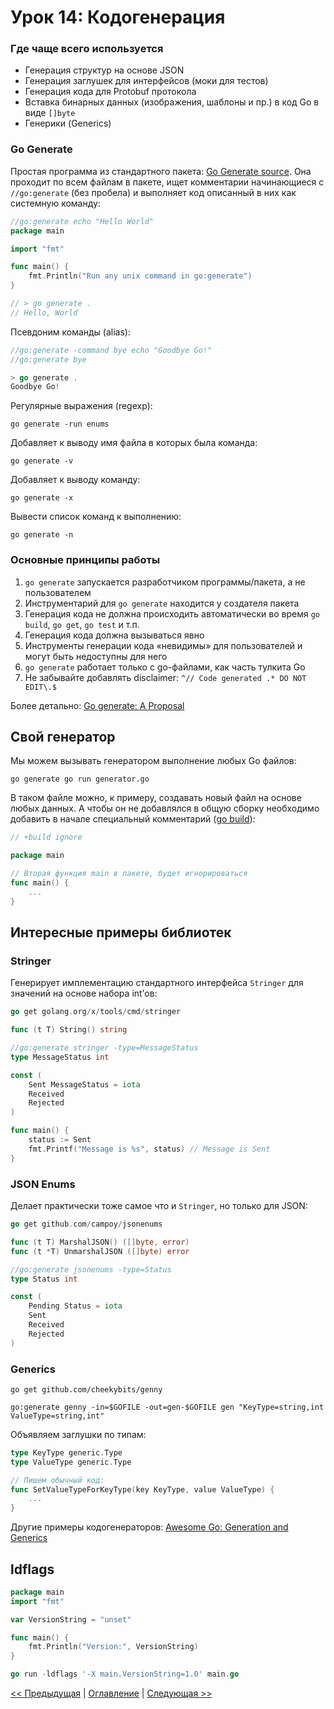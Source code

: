 # Урок 14: Кодогенерация

###  Где чаще всего используется
* Генерация структур на основе JSON
* Генерация заглушек для интерфейсов (моки для тестов)
* Генерация кода для Protobuf протокола
* Вставка бинарных данных (изображения, шаблоны и пр.) в код Go в виде `[]byte`
* Генерики (Generics)

### Go Generate
Простая программа из стандартного пакета: [Go Generate source](https://golang.org/pkg/cmd/go/internal/generate/).
Она проходит по всем файлам в пакете, ищет комментарии начинающиеся с `//go:generate` (без пробела) и выполняет код
описанный в них как системную команду:
```go
//go:generate echo "Hello World"
package main

import "fmt"

func main() {
	fmt.Println("Run any unix command in go:generate")
}

// > go generate .
// Hello, World
```

Псевдоним команды (alias):
```go
//go:generate -command bye echo "Goodbye Go!"
//go:generate bye

> go generate .
Goodbye Go!
```

Регулярные выражения (regexp):
```
go generate -run enums
```

Добавляет к выводу имя файла в которых была команда:
```
go generate -v
```

Добавляет к выводу команду:
```
go generate -x
```

Вывести список команд к выполнению:
```
go generate -n
```

### Основные принципы работы
1. `go generate` запускается разработчиком программы/пакета, а не пользователем
2. Инструментарий для `go generate` находится у создателя пакета
3. Генерация кода не должна происходить автоматически во время `go build`, `go get`, `go test` и т.п.
4. Генерация кода должна вызываться явно
5. Инструменты генерации кода «невидимы» для пользователей и могут быть недоступны для него
6. `go generate` работает только с go-файлами, как часть тулкита Go
7. Не забывайте добавлять disclaimer: `^// Code generated .* DO NOT EDIT\.$`

Более детально: [Go generate: A Proposal](https://docs.google.com/document/d/1V03LUfjSADDooDMhe-_K59EgpTEm3V8uvQRuNMAEnjg/edit)

## Свой генератор
Мы можем вызывать генератором выполнение любых Go файлов:
```
go generate go run generator.go
```

В таком файле можно, к примеру, создавать новый файл на основе любых данных. А чтобы он не добавлялся в общую сборку
необходимо добавить в начале специальный комментарий ([go build](https://golang.org/pkg/go/build/)):
```go
// +build ignore

package main

// Вторая функция main в пакете, будет игнорироваться
func main() {
	...
}
``` 

## Интересные примеры библиотек
### Stringer
Генерирует имплементацию стандартного интерфейса `Stringer` для значений на основе набора int’ов:
```go
go get golang.org/x/tools/cmd/stringer

func (t T) String() string

//go:generate stringer -type=MessageStatus
type MessageStatus int

const (
	Sent MessageStatus = iota
	Received
	Rejected
)

func main() {
	status := Sent
	fmt.Printf("Message is %s", status) // Message is Sent
}
```

### JSON Enums
Делает практически тоже самое что и `Stringer`, но только для JSON:
```go
go get github.com/campoy/jsonenums

func (t T) MarshalJSON() ([]byte, error)
func (t *T) UnmarshalJSON ([]byte) error

//go:generate jsonenums -type=Status
type Status int

const (
	Pending Status = iota
	Sent
	Received
	Rejected
)
```

### Generics
```
go get github.com/cheekybits/genny

go:generate genny -in=$GOFILE -out=gen-$GOFILE gen "KeyType=string,int ValueType=string,int"
```

Объявляем заглушки по типам:
```go
type KeyType generic.Type
type ValueType generic.Type

// Пишем обычный код:
func SetValueTypeForKeyType(key KeyType, value ValueType) {
	...
}
```

Другие примеры кодогенераторов: [Awesome Go: Generation and Generics](https://github.com/avelino/awesome-go#generation-and-generics)

## ldflags
```go
package main
import "fmt"

var VersionString = "unset"

func main() {
	fmt.Println("Version:", VersionString)
}

go run -ldflags '-X main.VersionString=1.0' main.go
```

[<< Предыдущая](13-reflection.md) | [Оглавление](../readme.md) | [Следующая >>](15-internals-memory.md)
